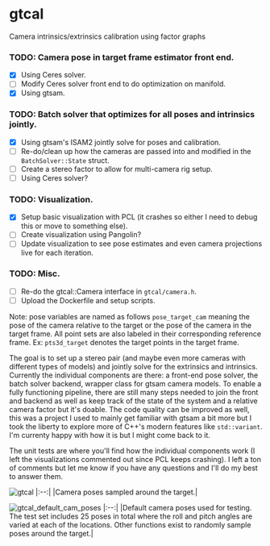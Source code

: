 # gtcal
Camera intrinsics/extrinsics calibration using factor graphs

### TODO: Camera pose in target frame estimator front end.
- [X] Using Ceres solver.
- [ ] Modify Ceres solver front end to do optimization on manifold.
- [X] Using gtsam.

### TODO: Batch solver that optimizes for all poses and intrinsics jointly.
- [X] Using gtsam's ISAM2 jointly solve for poses and calibration.
- [ ] Re-do/clean up how the cameras are passed into and modified in the `BatchSolver::State` struct.
- [ ] Create a stereo factor to allow for multi-camera rig setup.
- [ ] Using Ceres solver?

### TODO: Visualization.
- [X] Setup basic visualization with PCL (it crashes so either I need to debug this or move to something else).
- [ ] Create visualization using Pangolin?
- [ ] Update visualization to see pose estimates and even camera projections live for each iteration.

### TODO: Misc.
- [ ] Re-do the gtcal::Camera interface in `gtcal/camera.h`.
- [ ] Upload the Dockerfile and setup scripts.

Note: pose variables are named as follows `pose_target_cam` meaning the pose of the camera relative to the target or the pose of the camera in the target frame. All point sets are also labeled in their corresponding reference frame. Ex: `pts3d_target` denotes the target points in the target frame.

The goal is to set up a stereo pair (and maybe even more cameras with different types of models) and jointly solve for the extrinsics and intrinsics. Currently the individual components are there: a front-end pose solver, the batch solver backend, wrapper class for gtsam camera models. To enable a fully functioning pipeline, there are still many steps needed to join the front and backend as well as keep track of the state of the system and a relative camera factor but it's doable. The code quality can be improved as well, this was a project I used to mainly get familiar with gtsam a bit more but I took the liberty to explore more of C++'s modern features like `std::variant`. I'm currenty happy with how it is but I might come back to it.

The unit tests are where you'll find how the individual components work (I left the visualizations commented out since PCL keeps crashing). I left a ton of comments but let me know if you have any questions and I'll do my best to answer them.

![gtcal](https://user-images.githubusercontent.com/29615268/232159611-ffacb76d-c550-44f7-97e6-e5e48a616739.png)
|:--:|
|Camera poses sampled around the target.|

![gtcal_default_cam_poses](https://github.com/danieltorres17/gtcal/assets/29615268/a27a1fbf-2e74-4824-ab35-cd7ee709727c)
|:--:|
|Default camera poses used for testing. The test set includes 25 poses in total where the roll and pitch angles are varied at each of the locations. Other functions exist to randomly sample poses around the target.|
